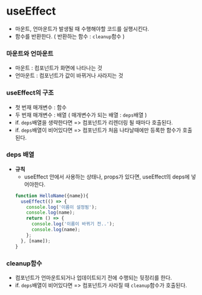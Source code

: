 # useEffect
- 마운트, 언마운트가 발생될 때 수행해야할 코드를 실행시킨다.
- 함수를 반환한다. ( 반환하는 함수 : `cleanup`함수 )

### 마운트와 언마운트
  - 마운트 : 컴포넌트가 화면에 나타나는 것
  - 언마운트 : 컴포넌트가 값이 바뀌거나 사라지는 것

### useEffect의 구조
- 첫 번재 매개변수 : 함수
- 두 번재 매개변수 : 배열 ( 매개변수가 되는 배열 : `deps`배열 )
- if. `deps`배열을 생략한다면
  => 컴포넌트가 리렌더링 될 때마다 호출된다.
- if. `deps`배열이 비어있다면
  => 컴포넌트가 처음 나타날때에만 등록한 함수가 호출된다.

### deps 배열
- **규칙**
  - useEffect 안에서 사용하는 상태나, props가 있다면, useEffect의 deps에 넣어야한다.
  ```js
  function HelloName({name}){
    useEffect(() => {
      console.log('이름이 설정됨');
      console.log(name);
      return () => {
        console.log('이름이 바뀌기 전..');
        console.log(name);
      };
    }, [name]);
  }
  ```

### cleanup함수
- 컴포넌트가 언마운트되거나 업데이트되기 전에 수행되는 뒷정리를 한다.
- if. `deps`배열이 비어있다면
  => 컴포넌트가 사라질 때 `cleanup`함수가 호출된다.